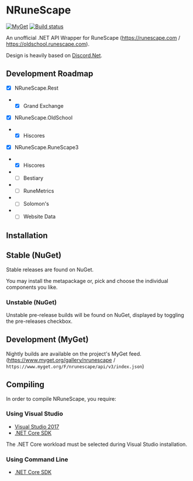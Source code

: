 # NRuneScape
[![MyGet](https://img.shields.io/myget/nrunescape/vpre/NRuneScape.svg?label=NRuneScape)](https://www.myget.org/feed/Packages/nrunescape) 
[![Build status](https://ci.appveyor.com/api/projects/status/f3hwgo97j5e0psxx/branch/dev?svg=true)](https://ci.appveyor.com/project/AntiTcb/nrunescape/branch/dev)

An unofficial .NET API Wrapper for RuneScape (https://runescape.com / https://oldschool.runescape.com).

Design is heavily based on [Discord.Net](https://github.com/RogueException/Discord.Net). 

## Development Roadmap
- [x] NRuneScape.Rest
- - [x] Grand Exchange
- [x] NRuneScape.OldSchool
- - [x] Hiscores
- [x] NRuneScape.RuneScape3 
- - [x] Hiscores
- - [ ] Bestiary
- - [ ] RuneMetrics
- - [ ] Solomon's 
- - [ ] Website Data

## Installation
## Stable (NuGet)
Stable releases are found on NuGet.

You may install the metapackage or, pick and choose the individual components you like.

### Unstable (NuGet)
Unstable pre-release builds will be found on NuGet, displayed by toggling the pre-releases checkbox.

## Development (MyGet)
Nightly builds are available on the project's MyGet feed. (<https://www.myget.org/gallery/nrunescape> / `https://www.myget.org/F/nrunescape/api/v3/index.json`)

## Compiling
In order to compile NRuneScape, you require:

### Using Visual Studio
- [Visual Studio 2017](https://www.microsoft.com/net/core#windowsvs2017)
- [.NET Core SDK](https://www.microsoft.com/net/download/core)

The .NET Core workload must be selected during Visual Studio installation.

### Using Command Line
- [.NET Core SDK](https://www.microsoft.com/net/download/core)
